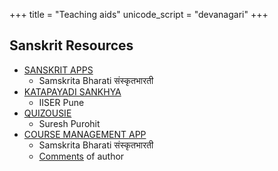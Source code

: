 +++
title = "Teaching aids"
unicode_script = "devanagari"
+++

## Sanskrit Resources  
* [SANSKRIT APPS](https://github.com/radheesh1/sanskrit-coders.github.io/blob/hugo-source/content/content/teaching_aids/SanskritApps.pdf)
  * Samskrita Bharati संस्कृतभारती
* [KATAPAYADI SANKHYA](https://github.com/radheesh1/sanskrit-coders.github.io/blob/hugo-source/content/content/teaching_aids/katapayadhi.pdf)
  * IISER Pune
* [QUIZOUSIE](https://github.com/radheesh1/sanskrit-coders.github.io/blob/hugo-source/content/content/teaching_aids/Quizousie%20for%20Sanskrit%20Competition%20IIT%20R%20-%20Play%20Quizousie.pdf)
  * Suresh Purohit
* [COURSE MANAGEMENT APP](https://github.com/radheesh1/sanskrit-coders.github.io/blob/hugo-source/content/content/teaching_aids/Samskrit%20Bharti%20-%20Courses%20Management%20System%20-%20Vijay%20Zala.pdf)
  * Samskrita Bharati संस्कृतभारती
  * [Comments](https://github.com/radheesh1/sanskrit-coders.github.io/blob/hugo-source/content/content/teaching_aids/course_management_systems.md) of author

